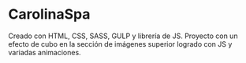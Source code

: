 # CarolinaSpa
Creado con HTML, CSS, SASS, GULP y librería de JS. Proyecto con un efecto de cubo en la sección de imágenes superior logrado con JS y variadas animaciones.
